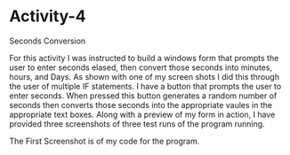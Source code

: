 # Activity-4
Seconds Conversion

For this activity I was instructed to build a windows form that prompts the user to enter seconds elased, then convert those seconds into minutes, hours, and Days. As shown with one of my screen shots I did this through the user of multiple IF statements. I have a button that prompts the user to enter seconds. When pressed this button generates a random number of seconds then converts those seconds into the appropriate vaules in the appropriate text boxes. Along with a preview of my form in action, I have provided three screenshots of three test runs of the program running.

The First Screenshot is of my code for the program.
